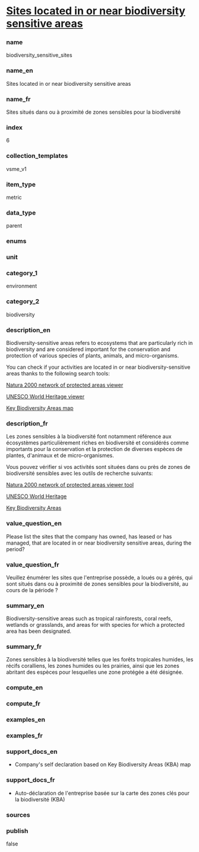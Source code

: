 
# [Sites located in or near biodiversity sensitive areas](#biodiversity_sensitive_sites)

### name

biodiversity_sensitive_sites

### name_en

Sites located in or near biodiversity sensitive areas

### name_fr

Sites situés dans ou à proximité de zones sensibles pour la biodiversité

### index

6

### collection_templates

vsme_v1

### item_type

metric

### data_type

parent

### enums



### unit



### category_1

environment

### category_2

biodiversity

### description_en

Biodiversity-sensitive areas refers to ecosystems that are particularly rich in biodiversity and 
are considered important for the conservation and protection of various species of plants, animals, 
and micro-organisms.

You can check if your activities are located in or near biodiversity-sensitive areas thanks to the following search tools:  

[Natura 2000 network of protected areas viewer](https://natura2000.eea.europa.eu/?data_id=dataSource_7-Layman_sites_2246%3A11683)  

[UNESCO World Heritage viewer](https://whc.unesco.org/en/interactive-map/?search=reef&id_search_region=2&components=0)  

[Key Biodiversity Areas map](https://www.keybiodiversityareas.org/sites/search)  
 

### description_fr

Les zones sensibles à la biodiversité font notamment référence aux écosystèmes 
particulièrement riches en biodiversité et considérés comme importants pour la conservation et 
la protection de diverses espèces de plantes, d'animaux et de micro-organismes.

Vous pouvez vérifier si vos activités sont situées dans ou près de zones de biodiversité sensibles avec les outils de recherche suivants:  

[Natura 2000 network of protected areas viewer tool](https://natura2000.eea.europa.eu/?data_id=dataSource_7-Layman_sites_2246%3A11683)  

[UNESCO World Heritage](https://whc.unesco.org/en/interactive-map/?search=reef&id_search_region=2&components=0)  

[Key Biodiversity Areas](https://www.keybiodiversityareas.org/sites/search)  


### value_question_en

Please list the sites that the company has owned, has leased or has managed, that are
located in or near biodiversity sensitive areas, during the period?

### value_question_fr

Veuillez énumérer les sites que l'entreprise possède, a loués ou a gérés, qui sont situés dans
ou à proximité de zones sensibles pour la biodiversité, au cours de la période ?

### summary_en

Biodiversity-sensitive areas such as tropical rainforests, coral reefs, wetlands or grasslands,
and areas for with species for which a protected area has been designated.

### summary_fr

Zones sensibles à la biodiversité telles que les forêts tropicales humides, les récifs coralliens,
les zones humides ou les prairies, ainsi que les zones abritant des espèces pour lesquelles une
zone protégée a été désignée.

### compute_en



### compute_fr



### examples_en



### examples_fr



### support_docs_en

- Company's self declaration based on Key Biodiversity Areas (KBA) map

### support_docs_fr

- Auto-déclaration de l'entreprise basée sur la carte des zones clés pour la biodiversité (KBA)

### sources



### publish

false
